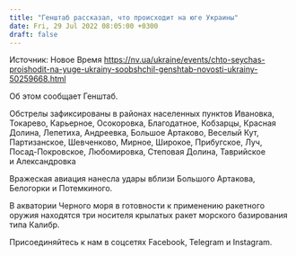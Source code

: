 ```yaml
---
title: "Генштаб рассказал, что происходит на юге Украины"
date: Fri, 29 Jul 2022 08:05:00 +0300
draft: false
---
```

Источник: Новое Время https://nv.ua/ukraine/events/chto-seychas-proishodit-na-yuge-ukrainy-soobshchil-genshtab-novosti-ukrainy-50259668.html


Об этом сообщает Генштаб.

Обстрелы зафиксированы в районах населенных пунктов Ивановка, Токарево, Карьерное, Осокоровка, Благодатное, Кобзарцы, Красная Долина, Лепетиха, Андреевка, Большое Артаково, Веселый Кут, Партизанское, Шевченково, Мирное, Широкое, Прибугское, Луч, Посад-Покровское, Любомировка, Степовая Долина, Таврийское и Александровка

Вражеская авиация нанесла удары вблизи Большого Артакова, Белогорки и Потемкиного.

В акватории Черного моря в готовности к применению ракетного оружия находятся три носителя крылатых ракет морского базирования типа Калибр.

Присоединяйтесь к нам в соцсетях Facebook, Telegram и Instagram.
